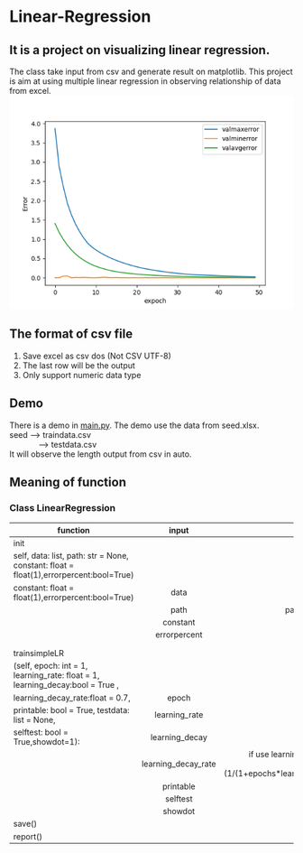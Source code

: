 # Linear-Regression
## It is a project on visualizing linear regression. 
The class take input from csv and generate result on matplotlib.
This project is aim at using multiple linear regression in observing relationship of data from excel.
<img src = "Figure_3.png">

## The format of csv file
1.  Save excel as csv dos (Not CSV UTF-8)
2.  The last row will be the output
3.  Only support numeric data type
## Demo
There is a demo in <a href="https://github.com/waito3209/Linear-Regression/blob/master/main.py">main.py</a>. The demo use the data from seed.xlsx. <br>
          seed --> traindata.csv <br>
&nbsp;&nbsp;&nbsp;&nbsp;&nbsp;&nbsp;&nbsp;&nbsp;&nbsp;&nbsp;&nbsp;&nbsp; --> testdata.csv <br>
It will observe the length output from csv in auto. 
## Meaning of function
### Class LinearRegression
| function        | input           |    |
| ------------- |:-------------:| -----:|
|init |||
|self, data: list, path: str = None, constant: float = float(1),errorpercent:bool=True) |  |  |
|  constant: float = float(1),errorpercent:bool=True)    | data    |    train data list  |
|                                                        | path    |   path to save variable output in  .npy|
|                                                         |constant|initof constant|
|                                                         |errorpercent|calculate error oin percent|
|||
|||
|trainsimpleLR||
|(self, epoch: int = 1, learning_rate: float = 1, learning_decay:bool = True ,|||
|learning_decay_rate:float = 0.7,|epoch|Number of epoch|
|printable: bool = True, testdata: list = None,|learning_rate|learning rate in training|
|selftest: bool = True,showdot=1):|learning_decay| apply learning rate decay|
||learning_decay_rate|if use learning rate decay the learning will be calculated by a=(1/(1+epochs*learning_decay_rate))*learning_rate|
||printable|print detail or not|
||selftest|do self test or not|
||showdot|showdot | 0 to not show dot for epoch else show x dot int each line|
|    save()||save the trained variable|
  | report()||print the report|
